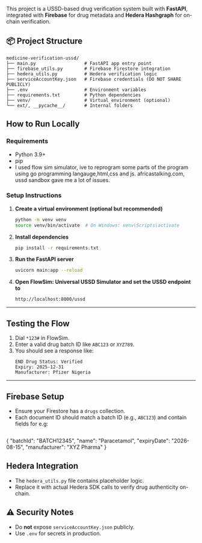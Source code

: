 
This project is a USSD-based drug verification system built with **FastAPI**, integrated with **Firebase** for drug metadata and **Hedera Hashgraph** for on-chain verification.

## 📦 Project Structure

```
medicine-verification-ussd/
├── main.py                  # FastAPI app entry point
├── firebase_utils.py        # Firebase Firestore integration
├── hedera_utils.py          # Hedera verification logic
├── serviceAccountKey.json   # Firebase credentials (DO NOT SHARE PUBLICLY)
├── .env                     # Environment variables
├── requirements.txt         # Python dependencies
├── venv/                    # Virtual environment (optional)
└── ext/, __pycache__/       # Internal folders
```



##  How to Run Locally

###  Requirements
- Python 3.9+
- pip
- I used flow sim simulator, ive to reprogram some parts of the program using go programming langauge,html,css and js.
 africastalking.com, ussd sandbox gave me a lot of issues.


### Setup Instructions

1. **Create a virtual environment (optional but recommended)**  
   ```bash
   python -m venv venv
   source venv/bin/activate  # On Windows: venv\Scripts\activate
   ```

2. **Install dependencies**  
   ```bash
   pip install -r requirements.txt
   ```

3. **Run the FastAPI server**  
   ```bash
   uvicorn main:app --reload
   ```

4. **Open FlowSim: Universal USSD Simulator and set the USSD endpoint to**  
   ```
   http://localhost:8000/ussd
   ```

---

## Testing the Flow

1. Dial `*123#` in FlowSim.
2. Enter a valid drug batch ID like `ABC123` or `XYZ789`.
3. You should see a response like:
   ```
   END Drug Status: Verified
   Expiry: 2025-12-31
   Manufacturer: Pfizer Nigeria
   ```

---

## Firebase Setup

- Ensure your Firestore has a `drugs` collection.
- Each document ID should match a batch ID (e.g., `ABC123`) and contain fields for e.g:
  ```json
 {
  "batchId": "BATCH12345",
  "name": "Paracetamol",
  "expiryDate": "2026-08-15",
  "manufacturer": "XYZ Pharma"
}

 ## Hedera Integration

- The `hedera_utils.py` file contains placeholder logic.
- Replace it with actual Hedera SDK calls to verify drug authenticity on-chain.

## ⚠️ Security Notes

- Do **not** expose `serviceAccountKey.json` publicly.
- Use `.env` for secrets in production.


